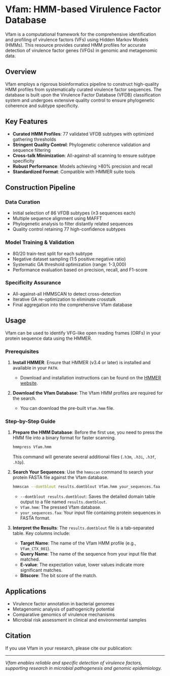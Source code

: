 
# Vfam: HMM-based Virulence Factor Database

Vfam is a computational framework for the comprehensive identification and profiling of virulence factors (VFs) using Hidden Markov Models (HMMs). This resource provides curated HMM profiles for accurate detection of virulence factor genes (VFGs) in genomic and metagenomic data.

## Overview

Vfam employs a rigorous bioinformatics pipeline to construct high-quality HMM profiles from systematically curated virulence factor sequences. The database is built upon the Virulence Factor Database (VFDB) classification system and undergoes extensive quality control to ensure phylogenetic coherence and subtype specificity.

## Key Features

- **Curated HMM Profiles**: 77 validated VFDB subtypes with optimized gathering thresholds
- **Stringent Quality Control**: Phylogenetic coherence validation and sequence filtering
- **Cross-talk Minimization**: All-against-all scanning to ensure subtype specificity
- **Robust Performance**: Models achieving >80% precision and recall
- **Standardized Format**: Compatible with HMMER suite tools

## Construction Pipeline

### Data Curation
- Initial selection of 86 VFDB subtypes (≥3 sequences each)
- Multiple sequence alignment using MAFFT
- Phylogenetic analysis to filter distantly related sequences
- Quality control retaining 77 high-confidence subtypes

### Model Training & Validation
- 80/20 train-test split for each subtype
- Negative dataset sampling (1:5 positive:negative ratio)
- Systematic GA threshold optimization (range: 1-3,000)
- Performance evaluation based on precision, recall, and F1-score

### Specificity Assurance
- All-against-all HMMSCAN to detect cross-detection
- Iterative GA re-optimization to eliminate crosstalk
- Final aggregation into the comprehensive Vfam database

## Usage

Vfam can be used to identify VFG-like open reading frames (ORFs) in your protein sequence data using the HMMER.

### Prerequisites
1.  **Install HMMER**: Ensure that HMMER (v3.4 or later) is installed and available in your `PATH`.
    *   Download and installation instructions can be found on the [HMMER website](http://hmmer.org/).

2.  **Download the Vfam Database**: The Vfam HMM profiles are required for the search.
    *   You can download the pre-built `Vfam.hmm` file.

### Step-by-Step Guide

1.  **Prepare the HMM Database**:
    Before the first use, you need to press the HMM file into a binary format for faster scanning.
    ```bash
    hmmpress Vfam.hmm
    ```
    This command will generate several additional files (`.h3m`, `.h3i`, `.h3f`, `.h3p`).

2.  **Search Your Sequences**:
    Use the `hmmscan` command to search your protein FASTA file against the Vfam database.
    ```bash
    hmmscan --domtblout results.domtblout Vfam.hmm your_sequences.faa
    ```
    *   `--domtblout results.domtblout`: Saves the detailed domain table output to a file named `results.domtblout`.
    *   `Vfam.hmm`: The pressed Vfam database.
    *   `your_sequences.faa`: Your input file containing protein sequences in FASTA format.

3.  **Interpret the Results**:
    The `results.domtblout` file is a tab-separated table. Key columns include:
    *   **Target Name**: The name of the Vfam HMM profile (e.g., `Vfam_CTX_001`).
    *   **Query Name**: The name of the sequence from your input file that matched.
    *   **E-value**: The expectation value, lower values indicate more significant matches.
    *   **Bitscore**: The bit score of the match.
      
## Applications

- Virulence factor annotation in bacterial genomes
- Metagenomic analysis of pathogenicity potential
- Comparative genomics of virulence mechanisms
- Microbial risk assessment in clinical and environmental samples

## Citation

If you use Vfam in your research, please cite our publication:

---

*Vfam enables reliable and specific detection of virulence factors, supporting research in microbial pathogenesis and genomic epidemiology.*
